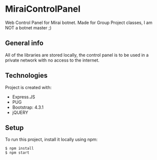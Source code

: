 # MiraiControlPanel
Web Control Panel for Mirai botnet. Made for Group Project classes, I am NOT a botnet master ;)

## General info
All of the libraries are stored locally, the control panel is to be used in a private network with no access to the internet.

## Technologies
Project is created with:
* Express.JS
* PUG
* Bootstrap: 4.3.1
* jQUERY
	
## Setup
To run this project, install it locally using npm:

```
$ npm install
$ npm start
```
